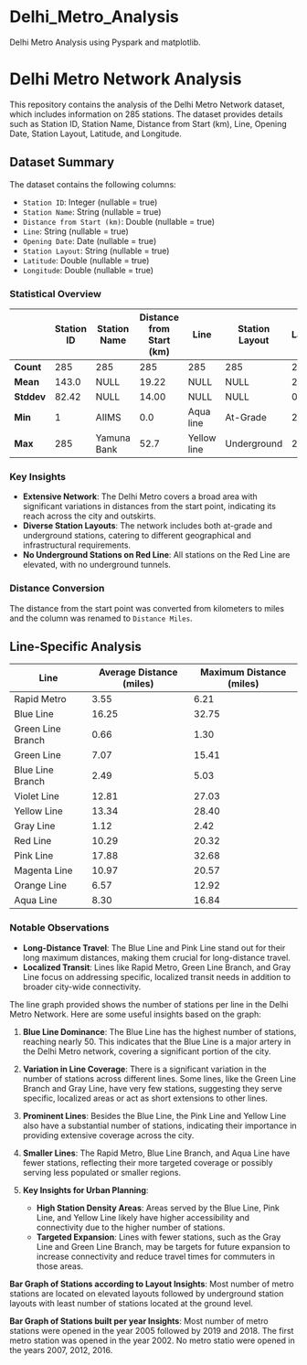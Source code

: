 # Delhi_Metro_Analysis
Delhi Metro Analysis using Pyspark and matplotlib.


# Delhi Metro Network Analysis

This repository contains the analysis of the Delhi Metro Network dataset, which includes information on 285 stations. The dataset provides details such as Station ID, Station Name, Distance from Start (km), Line, Opening Date, Station Layout, Latitude, and Longitude.

## Dataset Summary

The dataset contains the following columns:
- `Station ID`: Integer (nullable = true)
- `Station Name`: String (nullable = true)
- `Distance from Start (km)`: Double (nullable = true)
- `Line`: String (nullable = true)
- `Opening Date`: Date (nullable = true)
- `Station Layout`: String (nullable = true)
- `Latitude`: Double (nullable = true)
- `Longitude`: Double (nullable = true)

### Statistical Overview

|   | Station ID | Station Name | Distance from Start (km) | Line | Station Layout | Latitude | Longitude |
|---|------------|--------------|--------------------------|------|----------------|----------|-----------|
| **Count** | 285 | 285 | 285 | 285 | 285 | 285 | 285 |
| **Mean** | 143.0 | NULL | 19.22 | NULL | NULL | 28.60 | 77.03 |
| **Stddev** | 82.42 | NULL | 14.00 | NULL | NULL | 0.09 | 2.88 |
| **Min** | 1 | AIIMS | 0.0 | Aqua line | At-Grade | 27.92 | 28.70 |
| **Max** | 285 | Yamuna Bank | 52.7 | Yellow line | Underground | 28.88 | 77.55 |

### Key Insights

- **Extensive Network**: The Delhi Metro covers a broad area with significant variations in distances from the start point, indicating its reach across the city and outskirts.
- **Diverse Station Layouts**: The network includes both at-grade and underground stations, catering to different geographical and infrastructural requirements.
- **No Underground Stations on Red Line**: All stations on the Red Line are elevated, with no underground tunnels.

### Distance Conversion

The distance from the start point was converted from kilometers to miles and the column was renamed to `Distance Miles`.

## Line-Specific Analysis

| Line | Average Distance (miles) | Maximum Distance (miles) |
|------|--------------------------|--------------------------|
| Rapid Metro | 3.55 | 6.21 |
| Blue Line | 16.25 | 32.75 |
| Green Line Branch | 0.66 | 1.30 |
| Green Line | 7.07 | 15.41 |
| Blue Line Branch | 2.49 | 5.03 |
| Violet Line | 12.81 | 27.03 |
| Yellow Line | 13.34 | 28.40 |
| Gray Line | 1.12 | 2.42 |
| Red Line | 10.29 | 20.32 |
| Pink Line | 17.88 | 32.68 |
| Magenta Line | 10.97 | 20.57 |
| Orange Line | 6.57 | 12.92 |
| Aqua Line | 8.30 | 16.84 |

### Notable Observations

- **Long-Distance Travel**: The Blue Line and Pink Line stand out for their long maximum distances, making them crucial for long-distance travel.
- **Localized Transit**: Lines like Rapid Metro, Green Line Branch, and Gray Line focus on addressing specific, localized transit needs in addition to broader city-wide connectivity.



The line graph provided shows the number of stations per line in the Delhi Metro Network. Here are some useful insights based on the graph:

1. **Blue Line Dominance**: The Blue Line has the highest number of stations, reaching nearly 50. This indicates that the Blue Line is a major artery in the Delhi Metro network, covering a significant portion of the city.

2. **Variation in Line Coverage**: There is a significant variation in the number of stations across different lines. Some lines, like the Green Line Branch and Gray Line, have very few stations, suggesting they serve specific, localized areas or act as short extensions to other lines.

3. **Prominent Lines**: Besides the Blue Line, the Pink Line and Yellow Line also have a substantial number of stations, indicating their importance in providing extensive coverage across the city.

4. **Smaller Lines**: The Rapid Metro, Blue Line Branch, and Aqua Line have fewer stations, reflecting their more targeted coverage or possibly serving less populated or smaller regions.

5. **Key Insights for Urban Planning**:
   - **High Station Density Areas**: Areas served by the Blue Line, Pink Line, and Yellow Line likely have higher accessibility and connectivity due to the higher number of stations.
   - **Targeted Expansion**: Lines with fewer stations, such as the Gray Line and Green Line Branch, may be targets for future expansion to increase connectivity and reduce travel times for commuters in those areas.

**Bar Graph of Stations according to Layout Insights**: Most number of metro stations are located on elevated layouts followed by underground station layouts with least number of stations located at the ground level.

**Bar Graph of Stations built per year Insights**: Most number of metro stations were opened in the year 2005 followed by 2019 and 2018. The first metro station was opened in the year 2002. No metro statio were opened in the years 2007, 2012, 2016.

